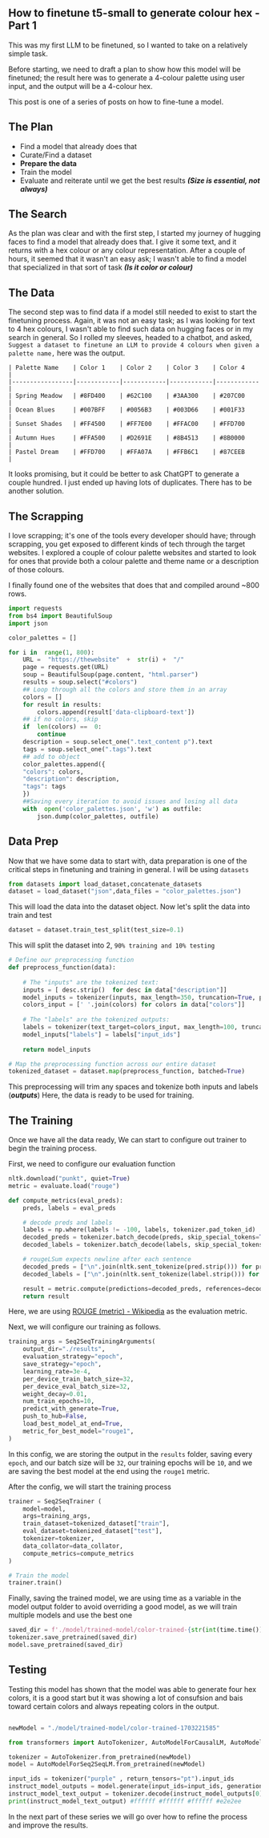 ## How to finetune t5-small to generate colour hex - Part 1

This was my first LLM to be finetuned, so I wanted to take on a relatively simple task.

Before starting,  we need to draft a plan to show how this model will be finetuned; the result here was to generate a 4-colour palette using user input, and the output will be a 4-colour hex.

This post is one of a series of posts on how to fine-tune a model.

## The Plan
- Find a model that already does that
- Curate/Find a dataset 
- **Prepare the data**
- Train the model
- Evaluate and reiterate until we get the best results ***(Size is essential, not always)***

## The Search
As the plan was clear and with the first step, I started my journey of hugging faces to find a model that already does that. I give it some text, and it returns with a hex colour or any colour representation.
After a couple of hours, it seemed that it wasn't an easy ask; I wasn't able to find a model that specialized in that sort of task ***(Is it color or colour)***

## The Data
The second step was to find data if a model still needed to exist to start the finetuning process. Again, it was not an easy task; as I was looking for text to 4 hex colours, I wasn't able to find such data on hugging faces or in my search in general. So I rolled my sleeves, headed to a chatbot, and asked, `Suggest a dataset to finetune an LLM to provide 4 colours when given a palette name,` here was the output.
```
| Palette Name    | Color 1    | Color 2    | Color 3    | Color 4    |
|-----------------|------------|------------|------------|------------|
| Spring Meadow   | #8FD400    | #62C100    | #3AA300    | #207C00    |
| Ocean Blues     | #007BFF    | #0056B3    | #003D66    | #001F33    |
| Sunset Shades   | #FF4500    | #FF7E00    | #FFAC00    | #FFD700    |
| Autumn Hues     | #FFA500    | #D2691E    | #8B4513    | #8B0000    |
| Pastel Dream    | #FFD700    | #FFA07A    | #FFB6C1    | #87CEEB    |
```
It looks promising, but it could be better to ask ChatGPT to generate a couple hundred. I just ended up having lots of duplicates. There has to be another solution.

## The Scrapping
I love scrapping; it's one of the tools every developer should have; through scrapping, you get exposed to different kinds of tech through the target websites. I explored a couple of colour palette websites and started to look for ones that provide both a colour palette and theme name or a description of those colours. 

I finally found one of the websites that does that and compiled around ~800 rows.
```python
import requests
from bs4 import BeautifulSoup
import json

color_palettes = []

for i in  range(1, 800):
	URL =  "https://thewebsite"  +  str(i) +  "/"
	page = requests.get(URL)
	soup = BeautifulSoup(page.content, "html.parser")
	results = soup.select("#colors")
	## Loop through all the colors and store them in an array
	colors = []
	for result in results:
		colors.append(result['data-clipboard-text'])
	## if no colors, skip
	if  len(colors) ==  0:
		continue
	description = soup.select_one(".text_content p").text
	tags = soup.select_one(".tags").text
	## add to object
	color_palettes.append({
	"colors": colors,
	"description": description,
	"tags": tags	
	})
	##Saving every iteration to avoid issues and losing all data
	with  open('color_palettes.json', 'w') as outfile:
		json.dump(color_palettes, outfile)
```

## Data Prep
Now that we have some data to start with, data preparation is one of the critical steps in finetuning and training in general. I will be using `datasets`

```python
from datasets import load_dataset,concatenate_datasets 
dataset = load_dataset("json",data_files = "color_palettes.json")
```
This will load the data into the dataset object. Now let's split the data into train and test
```python
dataset = dataset.train_test_split(test_size=0.1)
```
This will split the dataset into 2, `90% training and 10% testing`

```python
# Define our preprocessing function
def preprocess_function(data):
    
    # The "inputs" are the tokenized text:
    inputs = [ desc.strip()  for desc in data["description"]]
    model_inputs = tokenizer(inputs, max_length=350, truncation=True, padding=True)
    colors_input = [' '.join(colors) for colors in data["colors"]]
    
    # The "labels" are the tokenized outputs:
    labels = tokenizer(text_target=colors_input, max_length=100, truncation=True, padding=True)
    model_inputs["labels"] = labels["input_ids"]
  
    return model_inputs

# Map the preprocessing function across our entire dataset
tokenized_dataset = dataset.map(preprocess_function, batched=True)
```

This preprocessing will trim any spaces and tokenize both inputs and labels (***outputs***)
Here, the data is ready to be used for training.

## The Training

Once we have all the data ready, We can start to configure out trainer to begin the training process. 

First, we need to configure our evaluation function
```python
nltk.download("punkt", quiet=True)
metric = evaluate.load("rouge")

def compute_metrics(eval_preds):
    preds, labels = eval_preds

    # decode preds and labels
    labels = np.where(labels != -100, labels, tokenizer.pad_token_id)
    decoded_preds = tokenizer.batch_decode(preds, skip_special_tokens=True)
    decoded_labels = tokenizer.batch_decode(labels, skip_special_tokens=True)

    # rougeLSum expects newline after each sentence
    decoded_preds = ["\n".join(nltk.sent_tokenize(pred.strip())) for pred in decoded_preds]
    decoded_labels = ["\n".join(nltk.sent_tokenize(label.strip())) for label in decoded_labels]

    result = metric.compute(predictions=decoded_preds, references=decoded_labels, use_stemmer=True)
    return result
```
Here, we are using [ROUGE (metric) - Wikipedia](https://en.wikipedia.org/wiki/ROUGE_(metric)) as the evaluation metric.

Next, we will configure our training as follows.

```python 
training_args = Seq2SeqTrainingArguments(
    output_dir="./results",
    evaluation_strategy="epoch",
    save_strategy="epoch",
    learning_rate=3e-4,
    per_device_train_batch_size=32,
    per_device_eval_batch_size=32,
    weight_decay=0.01,
    num_train_epochs=10,
    predict_with_generate=True,
    push_to_hub=False,
    load_best_model_at_end=True,
    metric_for_best_model="rouge1",
)
```
In this config, we are storing the output in the `results` folder, saving every `epoch`, and our batch size will be `32`, our training epochs will be `10`, and we are saving the best model at the end using the `rouge1` metric. 

After the config, we will start the training process
```python 
trainer = Seq2SeqTrainer (
    model=model,
    args=training_args,
    train_dataset=tokenized_dataset["train"],
    eval_dataset=tokenized_dataset["test"],
    tokenizer=tokenizer,
    data_collator=data_collator,
    compute_metrics=compute_metrics
)

# Train the model
trainer.train()
```

Finally, saving the trained model, we are using time as a variable in the model output folder to avoid overriding a good model, as we will train multiple models and use the best one
```python
saved_dir = f'./model/trained-model/color-trained-{str(int(time.time()))}'
tokenizer.save_pretrained(saved_dir)
model.save_pretrained(saved_dir)
```

## Testing
Testing this model has shown that the model was able to generate four hex colors, it is a good start but it was showing a lot of consufsion and bais toward certain colors and always repeating colors in the output. 

```python

newModel = "./model/trained-model/color-trained-1703221585"

from transformers import AutoTokenizer, AutoModelForCausalLM, AutoModelForSeq2SeqLM

tokenizer = AutoTokenizer.from_pretrained(newModel)
model = AutoModelForSeq2SeqLM.from_pretrained(newModel)

input_ids = tokenizer("purple" , return_tensors="pt").input_ids
instruct_model_outputs = model.generate(input_ids=input_ids, generation_config=GenerationConfig(max_new_tokens=200, num_beams=1, do_sample=True))
instruct_model_text_output = tokenizer.decode(instruct_model_outputs[0], skip_special_tokens=True)
print(instruct_model_text_output) #ffffff #ffffff #ffffff #e2e2ee
```

In the next part of these series we will go over how to refine the process and improve the results.
